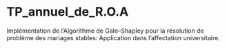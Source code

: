 # TP_annuel_de_R.O.A 
Implémentation de l’Algorithme de Gale–Shapley pour la résolution de problème des mariages stables: Application dans l’affectation universitaire.
